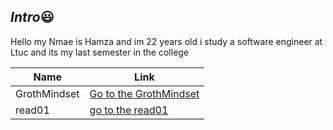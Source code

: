 ## *Intro*:smiley:

Hello my Nmae is Hamza and im 22 years old i study a software engineer at Ltuc and its my last semester in the college

|Name|Link
|-----|-----
|GrothMindset|[Go to the GrothMindset](https://hamzamt99.github.io/reading-notes/GrothMindset)
| read01| [go to the read01](https://hamzamt99.github.io/reading-notes/read01)

